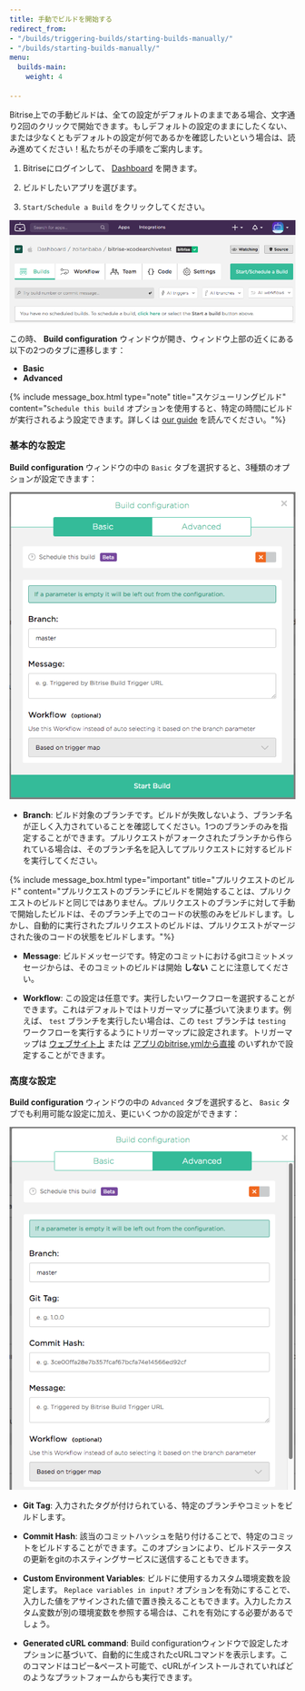 ```yaml
---
title: 手動でビルドを開始する
redirect_from:
- "/builds/triggering-builds/starting-builds-manually/"
- "/builds/starting-builds-manually/"
menu:
  builds-main:
    weight: 4

---
```

Bitrise上での手動ビルドは、全ての設定がデフォルトのままである場合、文字通り2回のクリックで開始できます。もしデフォルトの設定のままにしたくない、または少なくともデフォルトの設定が何であるかを確認したいという場合は、読み進めてください！私たちがその手順をご案内します。

1. Bitriseにログインして、 [Dashboard](https://app.bitrise.io/dashboard) を開きます。

1. ビルドしたいアプリを選びます。

1. `Start/Schedule a Build` をクリックしてください。

![Start a build](/img/start-build.png)

この時、 __Build configuration__ ウィンドウが開き、ウィンドウ上部の近くにある以下の2つのタブに遷移します：

- __Basic__
- __Advanced__

{% include message_box.html type="note" title="スケジューリングビルド" content="`Schedule this build` オプションを使用すると、特定の時間にビルドが実行されるよう設定できます。詳しくは [our guide](/builds/scheduling-builds/) を読んでください。"%}

### 基本的な設定

__Build configuration__ ウィンドウの中の `Basic` タブを選択すると、3種類のオプションが設定できます：

![Basic config window](/img/basic-config-window.png)

- __Branch__: ビルド対象のブランチです。ビルドが失敗しないよう、ブランチ名が正しく入力されていることを確認してください。1つのブランチのみを指定することができます。プルリクエストがフォークされたブランチから作られている場合は、そのブランチ名を記入してプルリクエストに対するビルドを実行してください。

{% include message_box.html type="important" title="プルリクエストのビルド" content="プルリクエストのブランチにビルドを開始することは、プルリクエストのビルドと同じではありません。プルリクエストのブランチに対して手動で開始したビルドは、そのブランチ上でのコードの状態のみをビルドします。しかし、自動的に実行されたプルリクエストのビルドは、プルリクエストがマージされた後のコードの状態をビルドします。"%}


- __Message__: ビルドメッセージです。特定のコミットにおけるgitコミットメッセージからは、そのコミットのビルドは開始 __しない__ ことに注意してください。

- __Workflow__: この設定は任意です。実行したいワークフローを選択することができます。これはデフォルトではトリガーマップに基づいて決まります。例えば、 `test` ブランチを実行したい場合は、この `test` ブランチは `testing` ワークフローを実行するようにトリガーマップに設定されます。トリガーマップは [ウェブサイト上](/builds/triggering-builds/trigger-code-push) または [アプリのbitrise.ymlから直接](/builds/triggering-builds/trigger-map) のいずれかで設定することができます。

### 高度な設定

__Build configuration__ ウィンドウの中の `Advanced` タブを選択すると、 `Basic` タブでも利用可能な設定に加え、更にいくつかの設定ができます：

![Advanced config window](/img/advanced-window1.png)

- __Git Tag__: 入力されたタグが付けられている、特定のブランチやコミットをビルドします。

- __Commit Hash__: 該当のコミットハッシュを貼り付けることで、特定のコミットをビルドすることができます。このオプションにより、ビルドステータスの更新をgitのホスティングサービスに送信することもできます。

- __Custom Environment Variables__: ビルドに使用するカスタム環境変数を設定します。 `Replace variables in input?` オプションを有効にすることで、入力した値をアサインされた値で置き換えることもできます。入力したカスタム変数が別の環境変数を参照する場合は、これを有効にする必要があるでしょう。

- __Generated cURL command__: Build configurationウィンドウで設定したオプションに基づいて、自動的に生成されたcURLコマンドを表示します。このコマンドはコピー&ペースト可能で、cURLがインストールされていればどのようなプラットフォームからも実行できます。